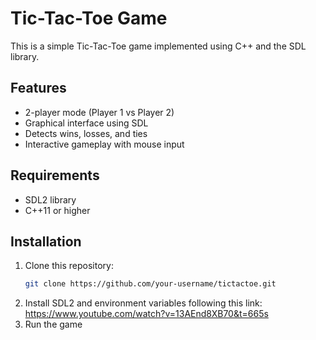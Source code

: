 # Tic-Tac-Toe Game

This is a simple Tic-Tac-Toe game implemented using C++ and the SDL library.

## Features
- 2-player mode (Player 1 vs Player 2)
- Graphical interface using SDL
- Detects wins, losses, and ties
- Interactive gameplay with mouse input

## Requirements
- SDL2 library
- C++11 or higher

## Installation
1. Clone this repository:
   ```bash
   git clone https://github.com/your-username/tictactoe.git
2. Install SDL2 and environment variables following this link: https://www.youtube.com/watch?v=13AEnd8XB70&t=665s
3. Run the game
